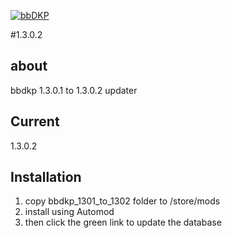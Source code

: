 [![bbDKP](http://www.bbDKP.com/images/site_logo.png)](http://www.bbDKP.com)

#1.3.0.2


## about
bbdkp 1.3.0.1 to 1.3.0.2 updater

## Current

1.3.0.2

## Installation

1. copy bbdkp_1301_to_1302 folder to /store/mods
2. install using Automod
3. then click the green link to update the database

